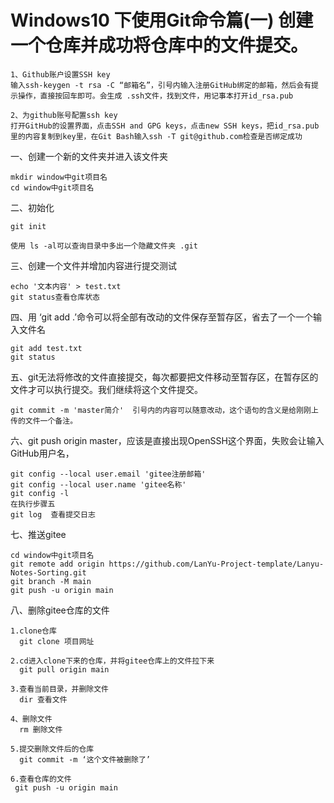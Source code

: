 # Windows10 下使用Git命令篇(一) 创建一个仓库并成功将仓库中的文件提交。

```
1、Github账户设置SSH key
输入ssh-keygen -t rsa -C “邮箱名”，引号内输入注册GitHub绑定的邮箱，然后会有提示操作，直接按回车即可。会生成 .ssh文件，找到文件，用记事本打开id_rsa.pub

2、为github账号配置ssh key
打开GitHub的设置界面，点击SSH and GPG keys，点击new SSH keys，把id_rsa.pub里的内容复制到key里，在Git Bash输入ssh -T git@github.com检查是否绑定成功
```

一、创建一个新的文件夹并进入该文件夹

```
mkdir window中git项目名
cd window中git项目名
```

二、初始化

```
git init

使用 ls -al可以查询目录中多出一个隐藏文件夹 .git
```

三、创建一个文件并增加内容进行提交测试

```
echo '文本内容' > test.txt
git status查看仓库状态
```

四、用 ‘git add .’命令可以将全部有改动的文件保存至暂存区，省去了一个一个输入文件名

```
git add test.txt
git status
```

五、git无法将修改的文件直接提交，每次都要把文件移动至暂存区，在暂存区的文件才可以执行提交。我们继续将这个文件提交。

```
git commit -m 'master简介'  引号内的内容可以随意改动，这个语句的含义是给刚刚上传的文件一个备注。
```

六、git push origin master，应该是直接出现OpenSSH这个界面，失败会让输入GitHub用户名，

```
git config --local user.email 'gitee注册邮箱'
git config --local user.name 'gitee名称'
git config -l
在执行步骤五
git log  查看提交日志
```

七、推送gitee

```
cd window中git项目名
git remote add origin https://github.com/LanYu-Project-template/Lanyu-Notes-Sorting.git
git branch -M main
git push -u origin main
```

八、删除gitee仓库的文件

```
1.clone仓库
  git clone 项目网址

2.cd进入clone下来的仓库，并将gitee仓库上的文件拉下来
  git pull origin main
  
3.查看当前目录，并删除文件
  dir 查看文件

4、删除文件
  rm 删除文件

5.提交删除文件后的仓库
  git commit -m ‘这个文件被删除了’

6.查看仓库的文件
 git push -u origin main
```

